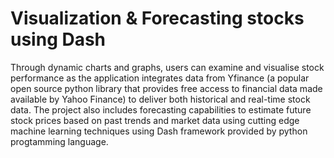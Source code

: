 <html> 
  <h1> Visualization & Forecasting stocks using Dash</h1>
  <p> Through dynamic charts and graphs, users can examine and visualise stock performance as the application integrates data from Yfinance (a popular open source python library that provides free access to financial data made available by Yahoo Finance) to deliver both historical and real-time stock data. The project also includes forecasting capabilities to estimate future stock prices based on past trends and market data using cutting edge machine learning techniques using Dash framework provided by python progtamming language.
 </p>
</html>
